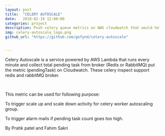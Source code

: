 ```yaml
---
layout: post
title:  "CELERY AUTOSCALE"
date:   2018-02-18 12:00:00
categories: project
description: Push celery queue metrics on AWS cloudwatch that would help in monitoring and autoscaling
img: celery-autoscale_logo.png
github_url: "https://github.com/gofynd/celery-autoscale"


---
```



<p>Celery Autoscale is a service powered by AWS Lambda that runs every minute and collect total pending task from broker (Redis or RabbitMQ) put the metric (pendingTask) on Cloudwatch. These celery inspect support redis and rabbitMQ broker.</p>

<br>
<p>This metric can be used for following purpose:</p>

<p>To trigger scale up and scale down activity for celery worker autoscaling group.</p>
<p>To trigger alarm mails if pending task count goes too high.</p>

<p>By Pratik patel and Fahim Sakri</p>

